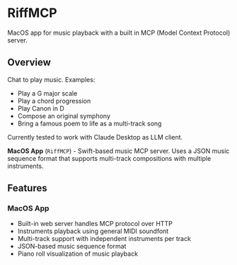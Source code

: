 # RiffMCP

MacOS app for music playback with a built in MCP (Model Context Protocol) server.

## Overview
Chat to play music.  Examples:
- Play a G major scale
- Play a chord progression
- Play Canon in D
- Compose an original symphony
- Bring a famous poem to life as a multi-track song 

Currently tested to work with Claude Desktop as LLM client.

**MacOS App** (`RiffMCP`) - Swift-based music MCP server. Uses a JSON music sequence format that supports multi-track compositions with multiple instruments.

## Features

### MacOS App
- Built-in web server handles MCP protocol over HTTP
- Instruments playback using general MIDI soundfont
- Multi-track support with independent instruments per track  
- JSON-based music sequence format
- Piano roll visualization of music playback

